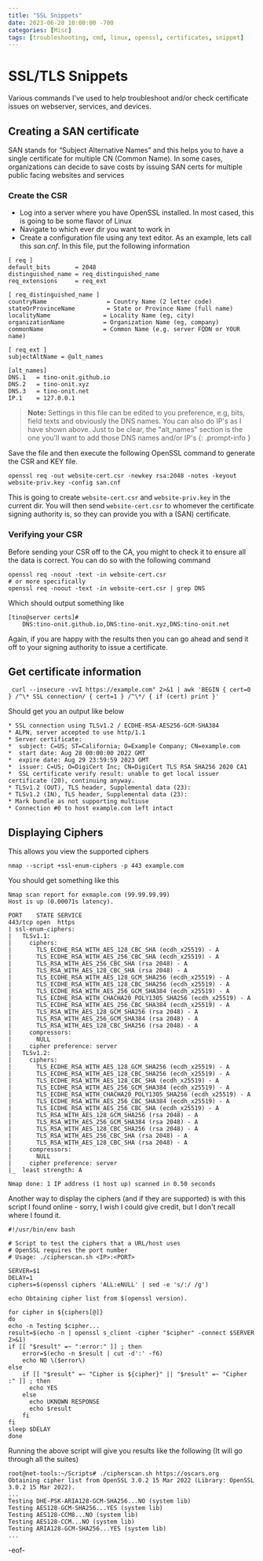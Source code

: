 ```yaml
---
title: "SSL Snippets"
date: 2023-06-28 10:00:00 -700
categories: [Misc]
tags: [troubleshooting, cmd, linux, openssl, certificates, snippet]    #TAG names should always be lowercase
---
```


# SSL/TLS Snippets

Various commands I've used to help troubleshoot and/or check certificate issues on webserver, services, and devices.

## Creating a SAN certificate

SAN stands for “Subject Alternative Names” and this helps you to have a single certificate for multiple CN (Common Name). In some cases, organizations can decide to save costs by issuing SAN certs for multiple public facing websites and services

### Create the CSR

- Log into a server where you have OpenSSL installed. In most cased, this is going to be some flavor of Linux
- Navigate to which ever dir you want to work in
- Create a configuration file using any text editor. As an example, lets call this *san.cnf*. In this file, put the following information

```shell
[ req ]
default_bits       = 2048
distinguished_name = req_distinguished_name
req_extensions     = req_ext

[ req_distinguished_name ]
countryName                 = Country Name (2 letter code)
stateOrProvinceName         = State or Province Name (full name)
localityName               = Locality Name (eg, city)
organizationName           = Organization Name (eg, company)
commonName                 = Common Name (e.g. server FQDN or YOUR name)

[ req_ext ]
subjectAltName = @alt_names

[alt_names]
DNS.1   = tino-onit.github.io
DNS.2   = tino-onit.xyz
DNS.3   = tino-onit.net
IP.1    = 127.0.0.1
```

> **Note:** Settings in this file can be edited to you preference, e.g, bits, field texts and obviously the DNS names. You can also do IP's as I have shown above. Just to be clear, the "alt_names" section is the one you'll want to add those DNS names and/or IP's
{: .prompt-info }

Save the file and then execute the following OpenSSL command to generate the CSR and KEY file.

```shell
openssl req -out website-cert.csr -newkey rsa:2048 -notes -keyout website-priv.key -config san.cnf
```

This is going to create ```website-cert.csr``` and ```website-priv.key``` in the current dir. You will then send ```website-cert.csr``` to whomever the certificate signing authority is, so they can provide you with a (SAN) certificate.

### Verifying your CSR

Before sending your CSR off to the CA, you might to check it to ensure all the data is correct. You can do so with the following command

```shell
openssl req -noout -text -in website-cert.csr 
# or more specifically
openssl req -noout -text -in website-cert.csr | grep DNS
```

Which should output something like

```shell
[tino@server certs]# 
    DNS:tino-onit.github.io,DNS:tino-onit.xyz,DNS:tino-onit.net
```

Again, if you are happy with the results then you can go ahead and send it off to your signing authority to issue a certificate.

## Get certificate information

```shell
 curl --insecure -vvI https://example.com" 2>&1 | awk 'BEGIN { cert=0 } /^\* SSL connection/ { cert=1 } /^\*/ { if (cert) print }'
```

Should get you an output like below

```shell
* SSL connection using TLSv1.2 / ECDHE-RSA-AES256-GCM-SHA384
* ALPN, server accepted to use http/1.1
* Server certificate:
*  subject: C=US; ST=California; O=Example Company; CN=example.com
*  start date: Aug 28 00:00:00 2022 GMT
*  expire date: Aug 29 23:59:59 2023 GMT
*  issuer: C=US; O=DigiCert Inc; CN=DigiCert TLS RSA SHA256 2020 CA1
*  SSL certificate verify result: unable to get local issuer certificate (20), continuing anyway.
* TLSv1.2 (OUT), TLS header, Supplemental data (23):
* TLSv1.2 (IN), TLS header, Supplemental data (23):
* Mark bundle as not supporting multiuse
* Connection #0 to host example.com left intact
```

## Displaying Ciphers

This allows you view the supported ciphers 

```shell
nmap --script +ssl-enum-ciphers -p 443 example.com
```

You should get something like this

```shell
Nmap scan report for exmaple.com (99.99.99.99)
Host is up (0.00071s latency).

PORT    STATE SERVICE
443/tcp open  https
| ssl-enum-ciphers:
|   TLSv1.1:
|     ciphers:
|       TLS_ECDHE_RSA_WITH_AES_128_CBC_SHA (ecdh_x25519) - A
|       TLS_ECDHE_RSA_WITH_AES_256_CBC_SHA (ecdh_x25519) - A
|       TLS_RSA_WITH_AES_256_CBC_SHA (rsa 2048) - A
|       TLS_RSA_WITH_AES_128_CBC_SHA (rsa 2048) - A
|       TLS_ECDHE_RSA_WITH_AES_128_GCM_SHA256 (ecdh_x25519) - A
|       TLS_ECDHE_RSA_WITH_AES_128_CBC_SHA256 (ecdh_x25519) - A
|       TLS_ECDHE_RSA_WITH_AES_256_GCM_SHA384 (ecdh_x25519) - A
|       TLS_ECDHE_RSA_WITH_CHACHA20_POLY1305_SHA256 (ecdh_x25519) - A
|       TLS_ECDHE_RSA_WITH_AES_256_CBC_SHA384 (ecdh_x25519) - A
|       TLS_RSA_WITH_AES_128_GCM_SHA256 (rsa 2048) - A
|       TLS_RSA_WITH_AES_256_GCM_SHA384 (rsa 2048) - A
|       TLS_RSA_WITH_AES_128_CBC_SHA256 (rsa 2048) - A
|     compressors:
|       NULL
|     cipher preference: server
|   TLSv1.2:
|     ciphers:
|       TLS_ECDHE_RSA_WITH_AES_128_GCM_SHA256 (ecdh_x25519) - A
|       TLS_ECDHE_RSA_WITH_AES_128_CBC_SHA256 (ecdh_x25519) - A
|       TLS_ECDHE_RSA_WITH_AES_128_CBC_SHA (ecdh_x25519) - A
|       TLS_ECDHE_RSA_WITH_AES_256_GCM_SHA384 (ecdh_x25519) - A
|       TLS_ECDHE_RSA_WITH_CHACHA20_POLY1305_SHA256 (ecdh_x25519) - A
|       TLS_ECDHE_RSA_WITH_AES_256_CBC_SHA384 (ecdh_x25519) - A
|       TLS_ECDHE_RSA_WITH_AES_256_CBC_SHA (ecdh_x25519) - A
|       TLS_RSA_WITH_AES_128_GCM_SHA256 (rsa 2048) - A
|       TLS_RSA_WITH_AES_256_GCM_SHA384 (rsa 2048) - A
|       TLS_RSA_WITH_AES_128_CBC_SHA256 (rsa 2048) - A
|       TLS_RSA_WITH_AES_256_CBC_SHA (rsa 2048) - A
|       TLS_RSA_WITH_AES_128_CBC_SHA (rsa 2048) - A
|     compressors:
|       NULL
|     cipher preference: server
|_  least strength: A

Nmap done: 1 IP address (1 host up) scanned in 0.50 seconds
```

Another way to display the ciphers (and if they are supported) is with this script I found online - sorry, I wish I could give credit, but I don't recall where I found it.

```shell
#!/usr/bin/env bash

# Script to test the ciphers that a URL/host uses
# OpenSSL requires the port number
# Usage: ./cipherscan.sh <IP>:<PORT>

SERVER=$1
DELAY=1
ciphers=$(openssl ciphers 'ALL:eNULL' | sed -e 's/:/ /g')

echo Obtaining cipher list from $(openssl version).

for cipher in ${ciphers[@]}
do
echo -n Testing $cipher...
result=$(echo -n | openssl s_client -cipher "$cipher" -connect $SERVER 2>&1)
if [[ "$result" =~ ":error:" ]] ; then
    error=$(echo -n $result | cut -d':' -f6)
    echo NO \($error\)
else
    if [[ "$result" =~ "Cipher is ${cipher}" || "$result" =~ "Cipher    :" ]] ; then
      echo YES
    else
      echo UKNOWN RESPONSE
      echo $result
    fi
fi
sleep $DELAY
done
```

Running the above script will give you results like the following (It will go through all the suites)

```shell
root@net-tools:~/Scripts# ./cipherscan.sh https://oscars.org
Obtaining cipher list from OpenSSL 3.0.2 15 Mar 2022 (Library: OpenSSL 3.0.2 15 Mar 2022).
...
Testing DHE-PSK-ARIA128-GCM-SHA256...NO (system lib)
Testing AES128-GCM-SHA256...YES (system lib)
Testing AES128-CCM8...NO (system lib)
Testing AES128-CCM...NO (system lib)
Testing ARIA128-GCM-SHA256...YES (system lib)
...
```


-eof-